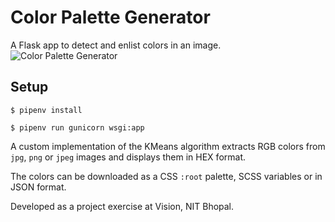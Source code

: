 # Color Palette Generator

A Flask app to detect and enlist colors in an image.
![Color Palette Generator](https://user-images.githubusercontent.com/11702800/115494607-9a6a3800-a283-11eb-857a-9f58b312e0f4.png)

## Setup

```
$ pipenv install

$ pipenv run gunicorn wsgi:app
```

A custom implementation of the KMeans algorithm extracts RGB colors from `jpg`, `png` or `jpeg` images and displays them in HEX format.

The colors can be downloaded as a CSS `:root` palette, SCSS variables or in JSON format.

Developed as a project exercise at Vision, NIT Bhopal.
